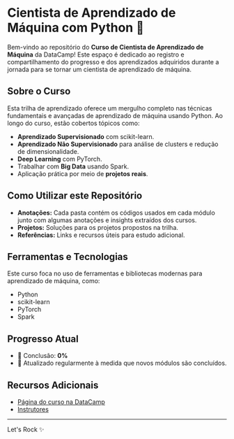 # Cientista de Aprendizado de Máquina com Python 🚀

Bem-vindo ao repositório do **Curso de Cientista de Aprendizado de Máquina** da DataCamp! Este espaço é dedicado ao registro e compartilhamento do progresso e dos aprendizados adquiridos durante a jornada para se tornar um cientista de aprendizado de máquina.

## Sobre o Curso

Esta trilha de aprendizado oferece um mergulho completo nas técnicas fundamentais e avançadas de aprendizado de máquina usando Python. Ao longo do curso, estão cobertos tópicos como:

- **Aprendizado Supervisionado** com scikit-learn.
- **Aprendizado Não Supervisionado** para análise de clusters e redução de dimensionalidade.
- **Deep Learning** com PyTorch.
- Trabalhar com **Big Data** usando Spark.
- Aplicação prática por meio de **projetos reais**.

## Como Utilizar este Repositório

- **Anotações:** Cada pasta contém os códigos usados em cada módulo junto com algumas anotações e insights extraídos dos cursos.
- **Projetos:** Soluções para os projetos propostos na trilha.
- **Referências:** Links e recursos úteis para estudo adicional.

## Ferramentas e Tecnologias

Este curso foca no uso de ferramentas e bibliotecas modernas para aprendizado de máquina, como:

- Python
- scikit-learn
- PyTorch
- Spark

## Progresso Atual

- 🎯 Conclusão: **0%**
- 🔄 Atualizado regularmente à medida que novos módulos são concluídos.

## Recursos Adicionais

- [Página do curso na DataCamp](https://app.datacamp.com/learn/career-tracks/machine-learning-scientist-with-python)
- [Instrutores](https://www.datacamp.com/instructors)

---

Let's Rock ✨
